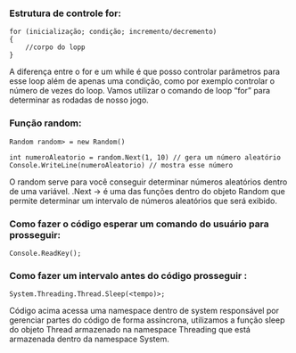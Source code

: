 <h3>Estrutura de controle for:</h3>

```
for (inicialização; condição; incremento/decremento) 
{
	//corpo do lopp
}
```
A diferença entre o for e um while é que posso controlar parâmetros para esse loop além de apenas uma condição, como por exemplo controlar
o número de vezes do loop.
Vamos utilizar o comando de loop “for” para determinar as rodadas de nosso jogo.

<h3>Função random:</h3>

```
Random random> = new Random()

int numeroAleatorio = random.Next(1, 10) // gera um número aleatório
Console.WriteLine(numeroAleatorio) // mostra esse número
```
 O random serve para você conseguir determinar números aleatórios dentro de uma variável.
.Next → é uma das funções dentro do objeto Random que permite determinar um intervalo de números aleatórios que será exibido.

<h3>Como fazer o código esperar um comando do usuário para prosseguir: </h3>

```
Console.ReadKey();
```

<h3>Como fazer um intervalo antes do código prosseguir :</h3>

```
System.Threading.Thread.Sleep(<tempo)>;
```

Código acima acessa uma namespace dentro de system responsável por gerenciar partes do código de forma assíncrona, utilizamos a função
sleep do objeto Thread armazenado na namespace Threading que está armazenada dentro da namespace System.
